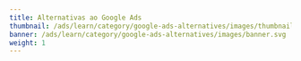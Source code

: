 ```yaml
---
title: Alternativas ao Google Ads
thumbnail: /ads/learn/category/google-ads-alternatives/images/thumbnail.svg
banner: /ads/learn/category/google-ads-alternatives/images/banner.svg
weight: 1
---
```

